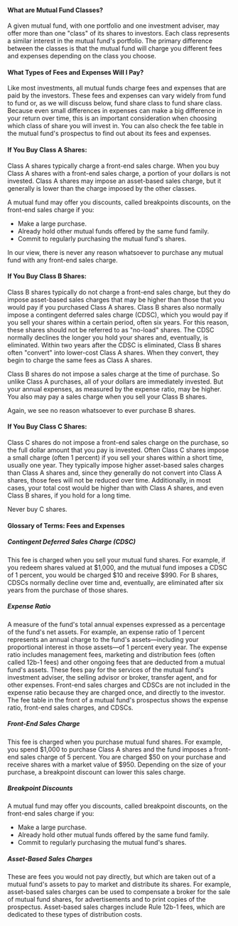 
#### What are Mutual Fund Classes?

A given mutual fund, with one portfolio and one investment adviser, may offer more than one "class"
of its shares to investors. Each class represents a similar interest in the mutual fund's portfolio.
The primary difference between the classes is that the mutual fund will charge you different fees
and expenses depending on the class you choose.



#### What Types of Fees and Expenses Will I Pay?

Like most investments, all mutual funds charge fees and expenses that are paid by the investors.
These fees and expenses can vary widely from fund to fund or, as we will discuss below, fund share
class to fund share class. Because even small differences in expenses can make a big difference in
your return over time, this is an important consideration when choosing which class of share you
will invest in. You can also check the fee table in the mutual fund's prospectus to find out about
its fees and expenses.



#### If You Buy Class A Shares:

Class A shares typically charge a front-end sales charge. When you buy Class A shares with a
front-end sales charge, a portion of your dollars is not invested. Class A shares may impose an
asset-based sales charge, but it generally is lower than the charge imposed by the other classes.


A mutual fund may offer you discounts, called breakpoints discounts, on the front-end sales charge
if you:

* Make a large purchase.
* Already hold other mutual funds offered by the same fund family.
* Commit to regularly purchasing the mutual fund's shares.

In our view, there is never any reason whatsoever to purchase any mutual fund with any front-end
sales charge.


#### If You Buy Class B Shares:

Class B shares typically do not charge a front-end sales charge, but they do impose asset-based
sales charges that may be higher than those that you would pay if you purchased Class A shares.
Class B shares also normally impose a contingent deferred sales charge (CDSC), which you would pay
if you sell your shares within a certain period, often six years. For this reason, these shares
should not be referred to as "no-load" shares. The CDSC normally declines the longer you hold your
shares and, eventually, is eliminated. Within two years after the CDSC is eliminated, Class B shares
often "convert" into lower-cost Class A shares. When they convert, they begin to charge the same
fees as Class A shares.


Class B shares do not impose a sales charge at the time of purchase. So unlike Class A purchases,
all of your dollars are immediately invested. But your annual expenses, as measured by the expense
ratio, may be higher. You also may pay a sales charge when you sell your Class B shares.


Again, we see no reason whatsoever to ever purchase B shares.

#### If You Buy Class C Shares:

Class C shares do not impose a front-end sales charge on the purchase, so the full dollar amount
that you pay is invested. Often Class C shares impose a small charge (often 1 percent) if you sell
your shares within a short time, usually one year. They typically impose higher asset-based sales
charges than Class A shares and, since they generally do not convert into Class A shares, those fees
will not be reduced over time.
Additionally, in most cases, your total cost would be higher than with Class A shares, and even
Class B shares, if you hold for a long time.

Never buy C shares.


#### Glossary of Terms: Fees and Expenses

##### Contingent Deferred Sales Charge (CDSC)

This fee is charged when you sell your mutual fund shares. For example, if you redeem shares valued
at $1,000, and the mutual fund imposes a CDSC of 1 percent, you would be charged $10 and receive
$990. For B shares, CDSCs normally decline over time and, eventually, are eliminated after six years
from the purchase of those shares.


##### Expense Ratio

A measure of the fund's total annual expenses expressed as a percentage of the fund's net assets.
For example, an expense ratio of 1 percent represents an annual charge to the fund's
assets—including your proportional interest in those assets—of 1 percent every year.
The expense ratio includes management fees, marketing and distribution fees (often called 12b-1
fees) and other ongoing fees that are deducted from a mutual fund's assets. These fees pay for the
services of the mutual fund's investment adviser, the selling advisor or broker, transfer agent, and
for other expenses. Front-end sales charges and CDSCs are not included in the expense ratio because
they are charged once, and directly to the investor.
The fee table in the front of a mutual fund's prospectus shows the expense ratio, front-end sales
charges, and CDSCs.



##### Front-End Sales Charge

This fee is charged when you purchase mutual fund shares. For example, you spend $1,000 to purchase
Class A shares and the fund imposes a front-end sales charge of 5 percent. You are charged $50 on
your purchase and receive shares with a market value of $950. Depending on the size of your
purchase, a breakpoint discount can lower this sales charge.


##### Breakpoint Discounts

A mutual fund may offer you discounts, called breakpoint discounts, on the front-end sales charge if
you:


* Make a large purchase.
* Already hold other mutual funds offered by the same fund family.
* Commit to regularly purchasing the mutual fund's shares.



#####  Asset-Based Sales Charges

These are fees you would not pay directly, but which are taken out of a mutual fund's assets to pay
to market and distribute its shares. For example, asset-based sales charges can be used to
compensate a broker for the sale of mutual fund shares, for advertisements and to print copies of
the prospectus. Asset-based sales charges include Rule 12b-1 fees, which are dedicated to these
types of distribution costs.

                
